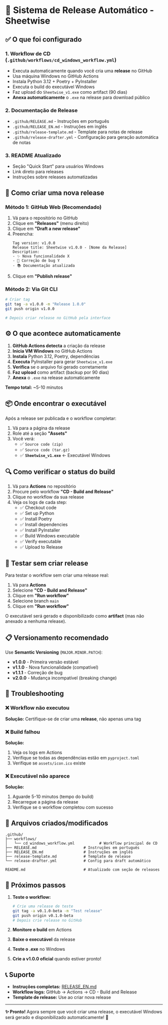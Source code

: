 # 🚀 Sistema de Release Automático - Sheetwise

## ✅ O que foi configurado

### 1. **Workflow de CD** (`.github/workflows/cd_windows_workflow.yml`)
   - Executa automaticamente quando você cria uma **release** no GitHub
   - Usa máquina Windows no GitHub Actions
   - Instala Python 3.12 + Poetry + PyInstaller
   - Executa o build do executável Windows
   - Faz upload do `Sheetwise_v1.exe` como artifact (90 dias)
   - **Anexa automaticamente** o `.exe` na release para download público

### 2. **Documentação de Release**
   - `.github/RELEASE.md` - Instruções em português
   - `.github/RELEASE_EN.md` - Instruções em inglês
   - `.github/release-template.md` - Template para notas de release
   - `.github/release-drafter.yml` - Configuração para geração automática de notas

### 3. **README Atualizado**
   - Seção "Quick Start" para usuários Windows
   - Link direto para releases
   - Instruções sobre releases automatizadas

## 📝 Como criar uma nova release

### Método 1: GitHub Web (Recomendado)

1. Vá para o repositório no GitHub
2. Clique em **"Releases"** (menu direito)
3. Clique em **"Draft a new release"**
4. Preencha:
   ```
   Tag version: v1.0.0
   Release title: Sheetwise v1.0.0 - [Nome da Release]
   Description: 
   - ✨ Nova funcionalidade X
   - 🐛 Correção de bug Y
   - 📚 Documentação atualizada
   ```
5. Clique em **"Publish release"**

### Método 2: Via Git CLI

```bash
# Criar tag
git tag -a v1.0.0 -m "Release 1.0.0"
git push origin v1.0.0

# Depois criar release no GitHub pela interface
```

## ⚙️ O que acontece automaticamente

1. **GitHub Actions detecta** a criação da release
2. **Inicia VM Windows** no GitHub Actions
3. **Instala** Python 3.12, Poetry, dependências
4. **Executa** PyInstaller para gerar `Sheetwise_v1.exe`
5. **Verifica** se o arquivo foi gerado corretamente
6. **Faz upload** como artifact (backup por 90 dias)
7. **Anexa** o `.exe` na release automaticamente

**Tempo total:** ~5-10 minutos

## 📦 Onde encontrar o executável

Após a release ser publicada e o workflow completar:

1. Vá para a página da release
2. Role até a seção **"Assets"**
3. Você verá:
   - ✅ `Source code (zip)`
   - ✅ `Source code (tar.gz)`
   - ✅ **`Sheetwise_v1.exe`** ← Executável Windows

## 🔍 Como verificar o status do build

1. Vá para **Actions** no repositório
2. Procure pelo workflow **"CD - Build and Release"**
3. Clique no workflow da sua release
4. Veja os logs de cada step:
   - ✅ Checkout code
   - ✅ Set up Python
   - ✅ Install Poetry
   - ✅ Install dependencies
   - ✅ Install PyInstaller
   - ✅ Build Windows executable
   - ✅ Verify executable
   - ✅ Upload to Release

## 🧪 Testar sem criar release

Para testar o workflow sem criar uma release real:

1. Vá para **Actions**
2. Selecione **"CD - Build and Release"**
3. Clique em **"Run workflow"**
4. Selecione branch `main`
5. Clique em **"Run workflow"**

O executável será gerado e disponibilizado como **artifact** (mas não anexado a nenhuma release).

## 📋 Versionamento recomendado

Use **Semantic Versioning** (`MAJOR.MINOR.PATCH`):

- **v1.0.0** - Primeira versão estável
- **v1.1.0** - Nova funcionalidade (compatível)
- **v1.1.1** - Correção de bug
- **v2.0.0** - Mudança incompatível (breaking change)

## 🔧 Troubleshooting

### ❌ Workflow não executou
**Solução:** Certifique-se de criar uma **release**, não apenas uma tag

### ❌ Build falhou
**Solução:** 
1. Veja os logs em Actions
2. Verifique se todas as dependências estão em `pyproject.toml`
3. Verifique se `assets/icon.ico` existe

### ❌ Executável não aparece
**Solução:**
1. Aguarde 5-10 minutos (tempo do build)
2. Recarregue a página da release
3. Verifique se o workflow completou com sucesso

## 📁 Arquivos criados/modificados

```
.github/
├── workflows/
│   └── cd_windows_workflow.yml           # Workflow principal de CD
├── RELEASE.md                     # Instruções em português
├── RELEASE_EN.md                  # Instruções em inglês
├── release-template.md            # Template de release
└── release-drafter.yml            # Config para draft automático

README.md                          # Atualizado com seção de releases
```

## 🎯 Próximos passos

1. **Teste o workflow:**
   ```bash
   # Crie uma release de teste
   git tag -a v0.1.0-beta -m "Test release"
   git push origin v0.1.0-beta
   # Depois crie release no GitHub
   ```

2. **Monitore o build** em Actions

3. **Baixe o executável** da release

4. **Teste o .exe** no Windows

5. **Crie a v1.0.0 oficial** quando estiver pronto!

## 📞 Suporte

- **Instruções completas:** [RELEASE_EN.md](.github/RELEASE_EN.md)
- **Workflow logs:** GitHub → Actions → CD - Build and Release
- **Template de release:** Use ao criar nova release

---

**✨ Pronto!** Agora sempre que você criar uma release, o executável Windows será gerado e disponibilizado automaticamente! 🎉
